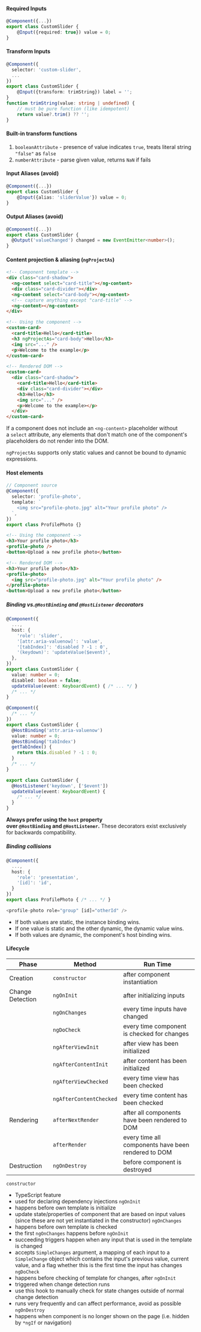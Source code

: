 #### Required Inputs
```ts
@Component({...})
export class CustomSlider {
	@Input({required: true}) value = 0;
}
```
#### Transform Inputs
```ts
@Component({
  selector: 'custom-slider',
  ...
})
export class CustomSlider {
	@Input({transform: trimString}) label = '';
}
function trimString(value: string | undefined) {
	// must be pure function (like idempotent)
	return value?.trim() ?? '';
}
```
#### Built-in transform functions
1. `booleanAttribute` - presence of value indicates `true`, treats literal string `"false"` as `false`
2. `numberAttribute` - parse given value, returns `NaN` if fails
#### Input Aliases (avoid)
```ts
@Component({...})
export class CustomSlider {
	@Input({alias: 'sliderValue'}) value = 0;
}
```
#### Output Aliases (avoid)
```ts
@Component({...})
export class CustomSlider {
  @Output('valueChanged') changed = new EventEmitter<number>();
}
```
#### Content projection & aliasing (`ngProjectAs`)
```html
<!-- Component template -->
<div class="card-shadow">
  <ng-content select="card-title"></ng-content>
  <div class="card-divider"></div>
  <ng-content select="card-body"></ng-content>
  <!-- capture anything except "card-title" -->
  <ng-content></ng-content>
</div>
```

```html
<!-- Using the component -->
<custom-card>
  <card-title>Hello</card-title>
  <h3 ngProjectAs="card-body">Hello</h3>
  <img src="..." />
  <p>Welcome to the example</p>
</custom-card>
```

```html
<!-- Rendered DOM -->
<custom-card>
  <div class="card-shadow">
    <card-title>Hello</card-title>
    <div class="card-divider"></div>
    <h3>Hello</h3>
    <img src="..." />
    <p>Welcome to the example></p>
  </div>
</custom-card>
```

If a component does not include an `<ng-content>` placeholder without a `select` attribute, any elements that don't match one of the component's placeholders do not render into the DOM.

`ngProjectAs` supports only static values and cannot be bound to dynamic expressions.
#### Host elements
```ts
// Component source
@Component({
  selector: 'profile-photo',
  template: `
	<img src="profile-photo.jpg" alt="Your profile photo" />
  `,
})
export class ProfilePhoto {}
```

```html
<!-- Using the component -->
<h3>Your profile photo</h3>
<profile-photo />
<button>Upload a new profile photo</button>
```

```html
<!-- Rendered DOM -->
<h3>Your profile photo</h3>
<profile-photo>
  <img src="profile-photo.jpg" alt="Your profile photo" />
</profile-photo>
<button>Upload a new profile photo</button>
```
##### Binding vs.`@HostBinding` and `@HostListener` decorators
```ts
@Component({
  ...,
  host: {
    'role': 'slider',
    '[attr.aria-valuenow]': 'value',
    '[tabIndex]': 'disabled ? -1 : 0',
    '(keydown)': 'updateValue($event)',
  },
})
export class CustomSlider {
  value: number = 0;
  disabled: boolean = false;
  updateValue(event: KeyboardEvent) { /* ... */ }
  /* ... */
}
```

```ts
@Component({
  /* ... */
})
export class CustomSlider {
  @HostBinding('attr.aria-valuenow')
  value: number = 0;
  @HostBinding('tabIndex')
  getTabIndex() {
    return this.disabled ? -1 : 0;
  }
  /* ... */
}
```

```ts
export class CustomSlider {
  @HostListener('keydown', ['$event'])
  updateValue(event: KeyboardEvent) {
    /* ... */
  }
}
```

**Always prefer using the `host` property over `@HostBinding` and `@HostListener`.** These decorators exist exclusively for backwards compatibility.
##### Binding collisions
```ts
@Component({
  ...,
  host: {
    'role': 'presentation',
    '[id]': 'id',
  }
})
export class ProfilePhoto { /* ... */ }
```

```ts
<profile-photo role="group" [id]="otherId" />
```

- If both values are static, the instance binding wins.
- If one value is static and the other dynamic, the dynamic value wins.
- If both values are dynamic, the component's host binding wins.
#### Lifecycle

| Phase            | Method                  | Run Time                                            |
| ---------------- | ----------------------- | --------------------------------------------------- |
| Creation         | `constructor`           | after component instantiation                       |
| Change Detection | `ngOnInit`              | after initializing inputs                           |
|                  | `ngOnChanges`           | every time inputs have changed                      |
|                  | `ngDoCheck`             | every time component is checked for changes         |
|                  | `ngAfterViewInit`       | after view has been initialized                     |
|                  | `ngAfterContentInit`    | after content has been initialized                  |
|                  | `ngAfterViewChecked`    | every time view has been checked                    |
|                  | `ngAfterContentChecked` | every time content has been checked                 |
| Rendering        | `afterNextRender`       | after all components have been rendered to DOM      |
|                  | `afterRender`           | every time all components have been rendered to DOM |
| Destruction      | `ngOnDestroy`           | before component is destroyed                       |
`constructor`
- TypeScript feature
- used for declaring dependency injections
`ngOnInit`
- happens before own template is initialize
- update state/properties of component that are based on input values (since these are not yet instantiated in the constructor)
`ngOnChanges`
- happens before own template is checked
- the first `ngOnChanges` happens before `ngOnInit`
- succeeding triggers happen when any input that is used in the template is changed
- accepts `SimpleChanges` argument, a mapping of each input to a `SimpleChange` object which contains the input's previous value, current value, and a flag whether this is the first time the input has changes
`ngDoCheck`
- happens before checking of template for changes, after `ngOnInit`
- triggered when change detection runs
- use this hook to manually check for state changes outside of normal change detection
- runs very frequently and can affect performance, avoid as possible
`ngOnDestroy`
- happens when component is no longer shown on the page (i.e. hidden by `*ngIf` or navigation)
